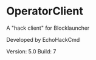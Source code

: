 # OperatorClient
A "hack client" for Blocklauncher

Developed by EchoHackCmd

Version: 5.0
Build: 7
